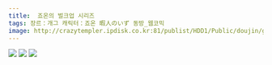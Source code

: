 ```yaml
---
title:  죠온의 벌크업 시리즈
tags: 장르：개그 캐릭터：죠온 暇人のいず 동방_웹코믹
image: http://crazytempler.ipdisk.co.kr:81/publist/HDD1/Public/doujin/ghap/5539/001.jpg
---
```

<img src="http://crazytempler.ipdisk.co.kr:81/publist/HDD1/Public/doujin/ghap/5539/001.jpg">
<img src="http://crazytempler.ipdisk.co.kr:81/publist/HDD1/Public/doujin/ghap/5539/002.jpg">
<img src="http://crazytempler.ipdisk.co.kr:81/publist/HDD1/Public/doujin/ghap/5539/003.jpg">
